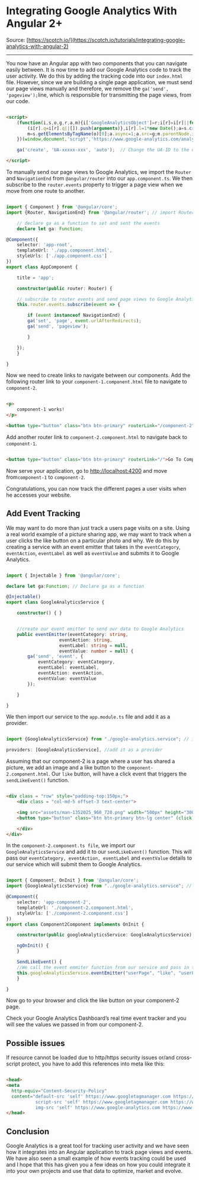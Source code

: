 # Integrating Google Analytics With Angular 2+

Source: [https://scotch.io/](https://scotch.io/tutorials/integrating-google-analytics-with-angular-2)

---

You now have an Angular app with two components that you can navigate easily between. It is now time to add our Google Analytics code to track the user activity. We do this by adding the tracking code into our `index.html` file. However, since we are building a single page application, we must send our page views manually and therefore, we remove the `ga('send', 'pageview');`line, which is responsible for transmitting the page views, from our code.

```html

<script>
    (function(i,s,o,g,r,a,m){i['GoogleAnalyticsObject']=r;i[r]=i[r]||function(){
        (i[r].q=i[r].q||[]).push(arguments)},i[r].l=1*new Date();a=s.createElement(o),
        m=s.getElementsByTagName(o)[0];a.async=1;a.src=g;m.parentNode.insertBefore(a,m)
    })(window,document,'script','https://www.google-analytics.com/analytics.js','ga');

    ga('create', 'UA-xxxxx-xxx', 'auto');  // Change the UA-ID to the one you got from Google Analytics

</script>

```

To manually send our page views to Google Analytics, we import the `Router` and `NavigationEnd` from `@angular/router` into our `app.component.ts`. We then subscribe to the `router.events` property to trigger a page view when we move from one route to another.

```typescript

import { Component } from '@angular/core';
import {Router, NavigationEnd} from '@angular/router'; // import Router and NavigationEnd

    // declare ga as a function to set and sent the events
    declare let ga: Function;

@Component({
    selector: 'app-root',
    templateUrl: './app.component.html',
    styleUrls: ['./app.component.css']
})
export class AppComponent {

    title = 'app';

    constructor(public router: Router) {

    // subscribe to router events and send page views to Google Analytics
    this.router.events.subscribe(event => {

        if (event instanceof NavigationEnd) {
        ga('set', 'page', event.urlAfterRedirects);
        ga('send', 'pageview');

        }

    });
    }

}

```

Now we need to create links to navigate between our components. Add the following router link to your `component-1.component.html` file to navigate to `component-2`.

```html

<p>
    component-1 works!
</p>

<button type="button" class="btn btn-primary" routerLink="/component-2">Go To Component 2</button>

```

Add another router link to `component-2.component.html` to navigate back to `component-1`.

```html

<button type="button" class="btn btn-primary" routerLink="/">Go To Component 1</button>

```

Now serve your application, go to [http://localhost:4200](http://localhost:4200/) and move from`component-1` to `component-2`.

Congratulations, you can now track the different pages a user visits when he accesses your website.


## Add Event Tracking

We may want to do more than just track a users page visits on a site. Using a real world example of a picture sharing app, we may want to track when a user clicks the like button on a particular photo and why. We do this by creating a service with an event emitter that takes in the `eventCategory`, `eventAction`, `eventLabel` as well as `eventValue` and submits it to Google Analytics.

```typescript

import { Injectable } from '@angular/core';

declare let ga:Function; // Declare ga as a function

@Injectable()
export class GoogleAnalyticsService {

    constructor() { }


    //create our event emitter to send our data to Google Analytics
    public eventEmitter(eventCategory: string,
                    eventAction: string,
                    eventLabel: string = null,
                    eventValue: number = null) {
        ga('send', 'event', {
            eventCategory: eventCategory,
            eventLabel: eventLabel,
            eventAction: eventAction,
            eventValue: eventValue
        });

    }

}

```

We then import our service to the `app.module.ts` file and add it as a provider.

```typescript

import {GoogleAnalyticsService} from "./google-analytics.service"; // import our Google Analytics service

providers: [GoogleAnalyticsService], //add it as a provider

```

Assuming that our component-2 is a page where a user has shared a picture, we add an image and a like button to the `component-2.component.html`. Our `like` button, will have a click event that triggers the `sendLikeEvent()` function.

```html

<div class = "row" style="padding-top:150px;">
    <div class = "col-md-5 offset-3 text-center">

    <img src="assets/man-1352025_960_720.png" width="500px" height="300px" style="padding-bottom:30px;"><br/>
    <button type="button" class="btn btn-primary btn-lg center" (click)="SendLikeEvent()">Like</button>

    </div>
</div>

```

In the `component-2.component.ts file`, we import our `GoogleAnalyticsService` and add it to our `sendLikeEvent()` function. This will pass our `eventCategory, eventAction, eventLabel` and `eventValue` details to our service which will submit them to Google Analytics.

```typescript

import { Component, OnInit } from '@angular/core';
import {GoogleAnalyticsService} from "../google-analytics.service"; // import our analytics service

@Component({
    selector: 'app-component-2',
    templateUrl: './component-2.component.html',
    styleUrls: ['./component-2.component.css']
})
export class Component2Component implements OnInit {

    constructor(public googleAnalyticsService: GoogleAnalyticsService) { }

    ngOnInit() {
    }

    SendLikeEvent() {
    //We call the event emmiter function from our service and pass in the details
    this.googleAnalyticsService.eventEmitter("userPage", "like", "userLabel", 1);
    }

}

```

Now go to your browser and click the like button on your component-2 page.

Check your Google Analytics Dashboard’s real time event tracker and you will see the values we passed in from our component-2.

## Possible issues

If resource cannot be loaded due to http/https security issues or/and cross-script protect, you have to add this references into meta like this:

```html

<head>
<meta
  http-equiv="Content-Security-Policy"
  content="default-src 'self' https://www.googletagmanager.com https://www.google-analytics.com ;
           script-src 'self' https://www.googletagmanager.com https://www.google-analytics.com 'unsafe-eval' 'unsafe-inline';
           img-src 'self' https://www.google-analytics.com https://www.googletagmanager.com data: blob:;">
</head>

```

## Conclusion

Google Analytics is a great tool for tracking user activity and we have seen how it integrates into an Angular application to track page views and events. We have also seen a small example of how events tracking could be used and I hope that this has given you a few ideas on how you could integrate it into your own projects and use that data to optimize, market and evolve.